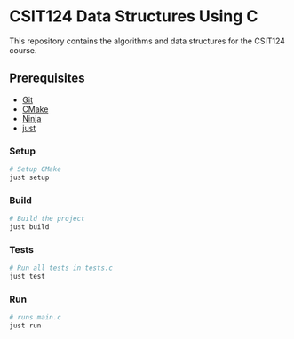 # CSIT124 Data Structures Using C

This repository contains the algorithms and data structures for the CSIT124 course.

## Prerequisites

- [Git](https://git-scm.com/)
- [CMake](https://cmake.org/download/)
- [Ninja](https://github.com/ninja-build/ninja/releases/latest)
- [just](https://github.com/casey/just/releases/latest)

### Setup

```sh
# Setup CMake
just setup
```

### Build

```sh
# Build the project
just build
```

### Tests

```sh
# Run all tests in tests.c
just test
```

### Run

```sh
# runs main.c
just run
```
